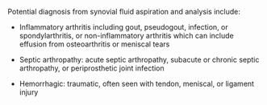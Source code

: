 Potential diagnosis from synovial fluid aspiration and analysis include:

- Inflammatory arthritis including gout, pseudogout, infection, or spondylarthritis, or non-inflammatory arthritis which can include effusion from osteoarthritis or meniscal tears

- Septic arthropathy: acute septic arthropathy, subacute or chronic septic arthropathy, or periprosthetic joint infection

- Hemorrhagic: traumatic, often seen with tendon, meniscal, or ligament injury